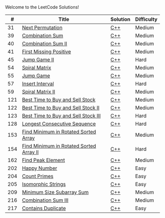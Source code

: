 Welcome to the LeetCode Solutions!

| # | Title | Solution | Difficulty |
|---| ----- | -------- | ---------- |
|31|[Next Permutation](https://leetcode.com/problems/next-permutation/)|[C++](https://github.com/hooting/leetcode/blob/master/NextPermutation.cpp)|Medium|
|39|[Combination Sum](https://leetcode.com/problems/combination-sum/)|[C++](https://github.com/hooting/leetcode/blob/master/CombinationSum.cpp)|Medium|
|40|[Combination Sum II](https://leetcode.com/problems/combination-sum-ii/)|[C++](https://github.com/hooting/leetcode/blob/master/CombinationSumII.cpp)|Medium|
|41|[First Missing Positive](https://leetcode.com/problems/first-missing-positive/)|[C++](https://github.com/hooting/leetcode/blob/master/FirstMissingPositive.cpp)|Medium|
|45|[Jump Game II](https://leetcode.com/problems/jump-game-ii/)|[C++](https://github.com/hooting/leetcode/blob/master/JumpGameII.cpp)|Hard|
|54|[Spiral Matrix](https://leetcode.com/problems/spiral-matrix/)|[C++](https://github.com/hooting/leetcode/blob/master/SpiralMatrix.cpp)|Medium|
|55|[Jump Game](https://leetcode.com/problems/jump-game/)|[C++](https://github.com/hooting/leetcode/blob/master/JumpGame.cpp)|Medium|
|57|[Insert Interval](https://leetcode.com/problems/insert-interval/)|[C++](https://github.com/hooting/leetcode/blob/master/InsertInterval.cpp)|Hard|
|59|[Spiral Matrix II](https://leetcode.com/problems/spiral-matrix-ii/)|[C++](https://github.com/hooting/leetcode/blob/master/SpiralMatrixII.cpp)|Medium|
|121|[Best Time to Buy and Sell Stock](https://leetcode.com/problems/best-time-to-buy-and-sell-stock/)|[C++](https://github.com/hooting/leetcode/blob/master/BestTimeToBuyAndSellStock.cpp)|Medium|
|122|[Best Time to Buy and Sell Stock II](https://leetcode.com/problems/best-time-to-buy-and-sell-stock-ii/)|[C++](https://github.com/hooting/leetcode/blob/master/BestTimeToBuyAndSellStockII.cpp)|Medium|
|123|[Best Time to Buy and Sell Stock III](https://leetcode.com/problems/best-time-to-buy-and-sell-stock-iii/)|[C++](https://github.com/hooting/leetcode/blob/master/BestTimeToBuyAndSellStockIII.cpp)|Hard|
|128|[Longest Consecutive Sequence](https://leetcode.com/problems/longest-consecutive-sequence/)|[C++](https://github.com/hooting/leetcode/blob/master/LongestConsecutiveSequence.cpp)|Hard|
|153|[Find Minimum in Rotated Sorted Array](https://leetcode.com/problems/find-minimum-in-rotated-sorted-array/)|[C++](https://github.com/hooting/leetcode/blob/master/FindMinimumInRotatedSortedArray.cpp)|Medium|
|154|[Find Minimum in Rotated Sorted Array II](https://leetcode.com/problems/find-minimum-in-rotated-sorted-array-ii/)|[C++](https://github.com/hooting/leetcode/blob/master/FindMinimumInRotatedSortedArrayII.cpp)|Hard|
|162|[Find Peak Element](https://leetcode.com/problems/find-peak-element/)|[C++](https://github.com/hooting/leetcode/blob/master/FindPeakElement.cpp)|Medium|
|202|[Happy Number](https://leetcode.com/problems/happy-number/)|[C++](https://github.com/hooting/leetcode/blob/master/HappyNumber.cpp)|Easy|
|204|[Count Primes](https://leetcode.com/problems/count-primes/)|[C++](https://github.com/hooting/leetcode/blob/master/CountPrimes.cpp)|Easy|
|205|[Isomorphic Strings](https://leetcode.com/problems/isomorphic-strings/)|[C++](https://github.com/hooting/leetcode/blob/master/IsomorphicStrings.cpp)|Easy|
|209|[Minimum Size Subarray Sum](https://leetcode.com/problems/minimum-size-subarray-sum/)|[C++](https://github.com/hooting/leetcode/blob/master/MinimumSizeSubarraySum.cpp)|Medium|
|216|[Combination Sum III](https://leetcode.com/problems/combination-sum-iii/)|[C++](https://github.com/hooting/leetcode/blob/master/CombinationSumIII.cpp)|Medium|
|217|[Contains Duplicate](https://leetcode.com/problems/contains-duplicate/)|[C++](https://github.com/hooting/leetcode/blob/master/ContainsDuplicate.cpp)|Easy|

